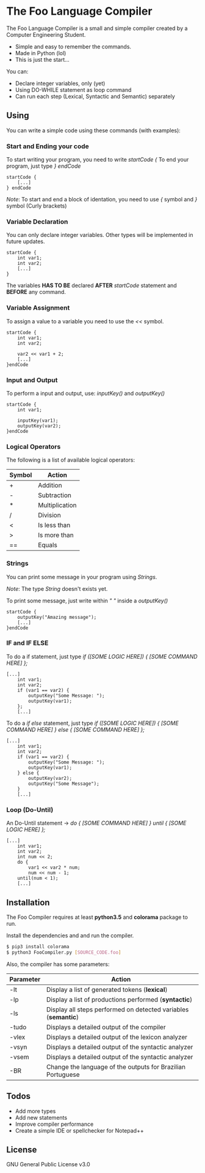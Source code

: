 # The Foo Language Compiler

The Foo Language Compiler is a small and simple compiler created by a Computer Engineering Student.

  - Simple and easy to remember the commands.
  - Made in Python (lol)
  - This is just the start...

You can:
  - Declare integer variables, only (yet)
  - Using DO-WHILE statement as loop command
  - Can run each step (Lexical, Syntactic and Semantic) separately

## Using

You can write a simple code using these commands (with examples):
### Start and Ending your code

To start writing your program, you need to write *startCode {*
To end your program, just type *} endCode*
```
startCode {
    [...]
} endCode
```
*Note*: To start and end a block of identation, you need to use *{* symbol and *}* symbol (Curly brackets)

### Variable Declaration

You can only declare integer variables. Other types will be implemented in future updates.
```
startCode {
    int var1;
    int var2;
    [...]
}
```
The variables **HAS TO BE** declared **AFTER** *startCode* statement and **BEFORE** any command.

### Variable Assignment

To assign a value to a variable you need to use the *<<* symbol.
```
startCode {
    int var1;
    int var2;
    
    var2 << var1 + 2;
    [...]
}endCode
```

### Input and Output

To perform a input and output, use: *inputKey()* and *outputKey()*
```
startCode {
    int var1;

    inputKey(var1);
    outputKey(var2);
}endCode
```

### Logical Operators

The following is a list of available logical operators:

| Symbol | Action          |    
|--------|-----------------|
| +      | Addition        |
| -      | Subtraction     |
| *      | Multiplication  |
| /      | Division        |
| <      | Is less than    |
| >      | Is more than    |
| ==     | Equals          |

### Strings

You can print some message in your program using *Strings*.

*Note*: The type *String* doesn't exists yet.

To print some message, just write within *" "* inside a *outputKey()*
```
startCode {
    outputKey("Amazing message");
    [...]
}endCode
```

### IF and IF ELSE

To do a if statement, just type *if ([SOME LOGIC HERE]) { [SOME COMMAND HERE] };*
```
[...]
    int var1;
    int var2;
    if (var1 == var2) {
        outputKey("Some Message: ");
        outputKey(var1);
    };
    [...]
```
To do a *if else* statement, just type *if ([SOME LOGIC HERE]) { [SOME COMMAND HERE] } else { [SOME COMMAND HERE] };*
```
[...]
    int var1;
    int var2;
    if (var1 == var2) {
        outputKey("Some Message: ");
        outputKey(var1);
    } else {
        outputKey(var2);
        outputKey("Some Message");
    }
    [...]
```

### Loop (Do-Until)

An Do-Until statement -> *do { [SOME COMMAND HERE] } until { [SOME LOGIC HERE] };*
```
[...]
    int var1;
    int var2;
    int num << 2;
    do {
        var1 << var2 * num;
        num << num - 1;
    until(num < 1);
    [...]
```

## Installation

The Foo Compiler requires at least **python3.5** and **colorama** package to run.

Install the dependencies and and run the compiler.

```sh
$ pip3 install colorama
$ python3 FooCompiler.py [SOURCE_CODE.foo]
```

Also, the compiler has some parameters:

| Parameter | Action                                                             |
|-----------|--------------------------------------------------------------------|
|    -lt    | Display a list of generated tokens (**lexical**)                   |
|    -lp    | Display a list of productions performed (**syntactic**)            |
|    -ls    | Display all steps performed on detected variables (**semantic**)   |
|    -tudo  | Displays a detailed output of the compiler                         |
|    -vlex  | Displays a detailed output of the lexicon analyzer                 |
|    -vsyn  | Displays a detailed output of the syntactic analyzer               |
|    -vsem  | Displays a detailed output of the syntactic analyzer               |
|    -BR    | Change the language of the outputs for Brazilian Portuguese        |

## Todos

 - Add more types
 - Add new statements
 - Improve compiler performance
 - Create a simple IDE or spellchecker for Notepad++

License
----

GNU General Public License v3.0
